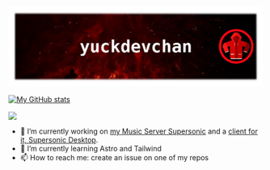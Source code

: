 [![Banner Image](banner3.png)](https://github.com/yuckdevchan)

[![My GitHub stats](https://github-readme-stats.vercel.app/api?username=yuckdevchan&show_icons=true&theme=transparent&hide_border=true)](https://github.com/yuckdevchan)

<a href="https://github.com/yuckdevchan"><img align="center" src="https://github-readme-stats.vercel.app/api/top-langs/?username=yuckdevchan&layout=compact&theme=transparent&hide_border=true&langs_count=4&exclude_repo=tibernet3" /></a>

- 🔭 I’m currently working on [my Music Server Supersonic](https://github.com/yuckdevchan/supersonic-server) and a [client for it, Supersonic Desktop](https://github.com/yuckdevchan/supersonic-desktop).
- 🌱 I’m currently learning Astro and Tailwind
- 📫 How to reach me: create an issue on one of my repos
